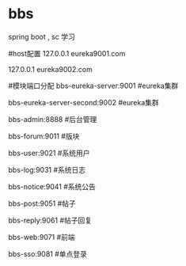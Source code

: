 # bbs
spring boot , sc 学习


#host配置
127.0.0.1 eureka9001.com

127.0.0.1 eureka9002.com





#模块端口分配
bbs-eureka-server:9001          #eureka集群

bbs-eureka-server-second:9002   #eureka集群

bbs-admin:8888                  #后台管理

bbs-forum:9011                  #版块

bbs-user:9021                   #系统用户
    
bbs-log:9031                    #系统日志

bbs-notice:9041                 #系统公告

bbs-post:9051                   #帖子

bbs-reply:9061                  #帖子回复

bbs-web:9071                    #前端

bbs-sso:9081                    #单点登录

